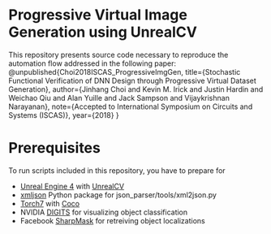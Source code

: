 # Progressive Virtual Image Generation using UnrealCV

This repository presents source code necessary to reproduce the automation flow addressed in the following paper:
@unpublished{Choi2018ISCAS_ProgressiveImgGen,
  title={Stochastic Functional Verification of DNN Design through Progressive Virtual Dataset Generation},
  author={Jinhang Choi and Kevin M. Irick and Justin Hardin and Weichao Qiu and Alan Yuille and Jack Sampson and Vijaykrishnan Narayanan},
  note={Accepted to International Symposium on Circuits and Systems (ISCAS)},
  year={2018}
}

# Prerequisites
To run scripts included in this repository, you have to prepare for
- [Unreal Engine 4](https://github.com/EpicGames/UnrealEngine) with [UnrealCV](https://github.com/unrealcv/unrealcv)
- [xmljson](https://pypi.python.org/pypi/xmljson) Python package for json_parser/tools/xml2json.py
- [Torch7](http://torch.ch/) with [Coco](https://github.com/cocodataset/cocoapi)
- NVIDIA [DIGITS](https://github.com/NVIDIA/DIGITS) for visualizing object classification
- Facebook [SharpMask](https://github.com/facebookresearch/deepmask) for retreiving object localizations